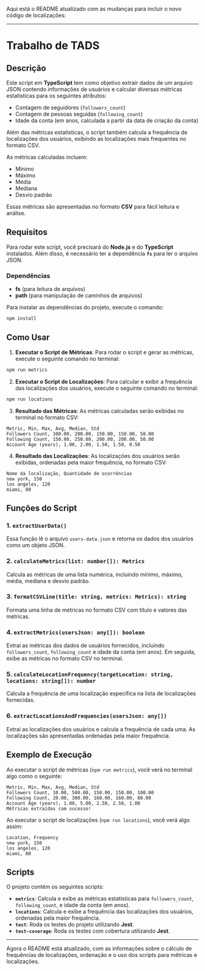 Aqui está o README atualizado com as mudanças para incluir o novo código de localizações:

---

# Trabalho de TADS

## Descrição

Este script em **TypeScript** tem como objetivo extrair dados de um arquivo JSON contendo informações de usuários e calcular diversas métricas estatísticas para os seguintes atributos:
- Contagem de seguidores (`followers_count`)
- Contagem de pessoas seguidas (`following_count`)
- Idade da conta (em anos, calculada a partir da data de criação da conta)

Além das métricas estatísticas, o script também calcula a frequência de localizações dos usuários, exibindo as localizações mais frequentes no formato CSV.

As métricas calculadas incluem:
- Mínimo
- Máximo
- Média
- Mediana
- Desvio padrão

Essas métricas são apresentadas no formato **CSV** para fácil leitura e análise.

## Requisitos

Para rodar este script, você precisará do **Node.js** e do **TypeScript** instalados. Além disso, é necessário ter a dependência **`fs`** para ler o arquivo JSON.

### Dependências

- **fs** (para leitura de arquivos)
- **path** (para manipulação de caminhos de arquivos)

Para instalar as dependências do projeto, execute o comando:

```bash
npm install
```

## Como Usar

1. **Executar o Script de Métricas**: Para rodar o script e gerar as métricas, execute o seguinte comando no terminal:

```bash
npm run metrics
```

2. **Executar o Script de Localizações**: Para calcular e exibir a frequência das localizações dos usuários, execute o seguinte comando no terminal:

```bash
npm run locations
```

3. **Resultado das Métricas**: As métricas calculadas serão exibidas no terminal no formato CSV:

```csv
Metric, Min, Max, Avg, Median, Std
Followers Count, 100.00, 200.00, 150.00, 150.00, 50.00
Following Count, 150.00, 250.00, 200.00, 200.00, 50.00
Account Age (years), 1.00, 2.00, 1.50, 1.50, 0.50
```

4. **Resultado das Localizações**: As localizações dos usuários serão exibidas, ordenadas pela maior frequência, no formato CSV:

```csv
Nome da localização, Quantidade de ocorrências
new york, 150
los angeles, 120
miami, 80
```

## Funções do Script

### 1. `extractUserData()`
Essa função lê o arquivo `users-data.json` e retorna os dados dos usuários como um objeto JSON.

### 2. `calculateMetrics(list: number[]): Metrics`
Calcula as métricas de uma lista numérica, incluindo mínimo, máximo, média, mediana e desvio padrão.

### 3. `formatCSVLine(title: string, metrics: Metrics): string`
Formata uma linha de métricas no formato CSV com título e valores das métricas.

### 4. `extractMetrics(usersJson: any[]): boolean`
Extrai as métricas dos dados de usuários fornecidos, incluindo `followers_count`, `following_count` e idade da conta (em anos). Em seguida, exibe as métricas no formato CSV no terminal.

### 5. `calculateLocationFrequency(targetLocation: string, locations: string[]): number`
Calcula a frequência de uma localização específica na lista de localizações fornecidas.

### 6. `extractLocationsAndFrequencies(usersJson: any[])`
Extrai as localizações dos usuários e calcula a frequência de cada uma. As localizações são apresentadas ordenadas pela maior frequência.

## Exemplo de Execução

Ao executar o script de métricas (`npm run metrics`), você verá no terminal algo como o seguinte:

```
Metric, Min, Max, Avg, Median, Std
Followers Count, 10.00, 500.00, 150.00, 150.00, 100.00
Following Count, 20.00, 300.00, 160.00, 160.00, 80.00
Account Age (years), 1.00, 5.00, 2.50, 2.50, 1.00
Métricas extraídas com sucesso!
```

Ao executar o script de localizações (`npm run locations`), você verá algo assim:

```
Location, Frequency
new york, 150
los angeles, 120
miami, 80
```

## Scripts

O projeto contém os seguintes scripts:

- **`metrics`**: Calcula e exibe as métricas estatísticas para `followers_count`, `following_count`, e idade da conta (em anos).
- **`locations`**: Calcula e exibe a frequência das localizações dos usuários, ordenadas pela maior frequência.
- **`test`**: Roda os testes do projeto utilizando **Jest**.
- **`test-coverage`**: Roda os testes com cobertura utilizando **Jest**.

---

Agora o README está atualizado, com as informações sobre o cálculo de frequências de localizações, ordenação e o uso dos scripts para métricas e localizações.
